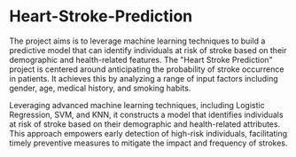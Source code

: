 # Heart-Stroke-Prediction
The project aims is to leverage machine learning techniques to build a predictive model that can identify individuals at risk of stroke based on their demographic and health-related features.
The "Heart Stroke Prediction" project is centered around anticipating the probability of stroke occurrence in patients. It achieves this by analyzing a range of input factors including gender, age, medical history, and smoking habits. 

Leveraging advanced machine learning techniques, including Logistic Regression, SVM, and KNN, it constructs a model that identifies individuals at risk of stroke based on their demographic and health-related attributes. This approach empowers early detection of high-risk individuals, facilitating timely preventive measures to mitigate the impact and frequency of strokes.
